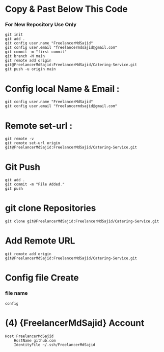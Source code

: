 # Copy & Past Below This Code
### For New Repository Use Only
```shell
git init
git add .
git config user.name "FreelancerMdSajid"
git config user.email "freelancermdsajid@gmail.com"
git commit -m "first commit"
git branch -M main
git remote add origin git@FreelancerMdSajid:FreelancerMdSajid/Catering-Service.git
git push -u origin main
```

# Config local Name & Email :
```shell
git config user.name "FreelancerMdSajid"
git config user.email "freelancermdsajid@gmail.com"
```

# Remote set-url :
```shell
git remote -v
git remote set-url origin git@FreelancerMdSajid:FreelancerMdSajid/Catering-Service.git
```

# Git Push
```shell
git add .
git commit -m "File Added."
git push
```

# git clone Repositories
```shell
git clone git@FreelancerMdSajid:FreelancerMdSajid/Catering-Service.git
```
# Add Remote URL
```shell
git remote add origin git@FreelancerMdSajid:FreelancerMdSajid/Catering-Service.git
```

# Config file Create
### file name 
```shell
config
```
# (4) {FreelancerMdSajid} Account
```shell
Host FreelancerMdSajid
    HostName github.com
    IdentityFile ~/.ssh/FreelancerMdSajid
```